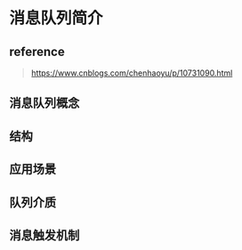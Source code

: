# 消息队列简介

## reference

> https://www.cnblogs.com/chenhaoyu/p/10731090.html

## 消息队列概念

## 结构

## 应用场景

## 队列介质

## 消息触发机制

## 